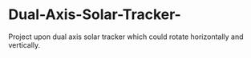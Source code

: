 # Dual-Axis-Solar-Tracker-
Project upon dual axis solar tracker which could rotate horizontally and vertically.

